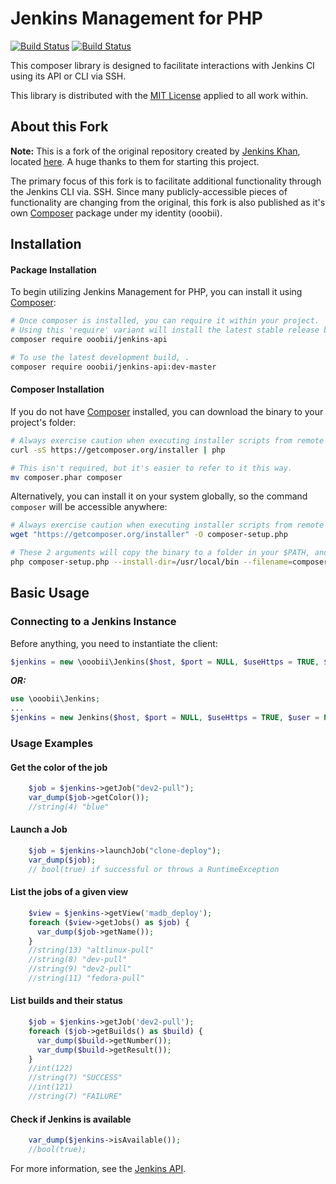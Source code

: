 # Jenkins Management for PHP
[![Build Status](https://img.shields.io/jenkins/build?jobUrl=https%3A%2F%2Fjenkins.matthewwendel.info%2Fjob%2Fjenkins-php-api%2Fjob%2Fmaster%2F&style=plastic)](https://jenkins.matthewwendel.info/job/jenkins-php-api/job/master/) [![Build Status](https://img.shields.io/jenkins/tests?compact_message&failed_label=failures&jobUrl=https%3A%2F%2Fjenkins.matthewwendel.info%2Fjob%2Fjenkins-php-api%2Fjob%2Fmaster%2F&label=phpunit&passed_label=successful&skipped_label=untested&style=plastic)](https://jenkins.matthewwendel.info/job/jenkins-php-api/job/master/)

This composer library is designed to facilitate interactions with Jenkins CI using its API or CLI via SSH.

This library is distributed with the [MIT License](https://tldrlegal.com/license/mit-license) applied to all work within.

## About this Fork
**Note:** This is a fork of the original repository created by [Jenkins Khan](https://github.com/jenkins-khan), located [here](https://github.com/jenkins-khan/jenkins-php-api). A huge thanks to them for starting this project. 

The primary focus of this fork is to facilitate additional functionality through the Jenkins CLI via. SSH. Since many publicly-accessible pieces of functionality are changing from the original, this fork is also published as it's own [Composer](http://getcomposer.org) package under my identity (ooobii).

## Installation

#### Package Installation

To begin utilizing Jenkins Management for PHP, you can install it using [Composer](http://getcomposer.org):

```bash
# Once composer is installed, you can require it within your project.
# Using this 'require' variant will install the latest stable release build.
composer require ooobii/jenkins-api

# To use the latest development build, .
composer require ooobii/jenkins-api:dev-master
```

#### Composer Installation

If you do not have [Composer](http://getcomposer.org) installed, you can download the binary to your project's folder:
```bash
# Always exercise caution when executing installer scripts from remote sources!
curl -sS https://getcomposer.org/installer | php

# This isn't required, but it's easier to refer to it this way.
mv composer.phar composer
```

Alternatively, you can install it on your system globally, so the command `composer` will be accessible anywhere:
``` bash
# Always exercise caution when executing installer scripts from remote sources!
wget "https://getcomposer.org/installer" -O composer-setup.php

# These 2 arguments will copy the binary to a folder in your $PATH, and remove the default extension.
php composer-setup.php --install-dir=/usr/local/bin --filename=composer
```


## Basic Usage

### Connecting to a Jenkins Instance
Before anything, you need to instantiate the client:

```php
$jenkins = new \ooobii\Jenkins($host, $port = NULL, $useHttps = TRUE, $user = NULL, $token = NULL);
```
**_OR:_**
```php
use \ooobii\Jenkins;
...
$jenkins = new Jenkins($host, $port = NULL, $useHttps = TRUE, $user = NULL, $token = NULL);
```

### Usage Examples

#### Get the color of the job

```php
    $job = $jenkins->getJob("dev2-pull");
    var_dump($job->getColor());
    //string(4) "blue"
```


#### Launch a Job

```php
    $job = $jenkins->launchJob("clone-deploy");
    var_dump($job);
    // bool(true) if successful or throws a RuntimeException
```


#### List the jobs of a given view

```php
    $view = $jenkins->getView('madb_deploy');
    foreach ($view->getJobs() as $job) {
      var_dump($job->getName());
    }
    //string(13) "altlinux-pull"
    //string(8) "dev-pull"
    //string(9) "dev2-pull"
    //string(11) "fedora-pull"
```

#### List builds and their status

```php
    $job = $jenkins->getJob('dev2-pull');
    foreach ($job->getBuilds() as $build) {
      var_dump($build->getNumber());
      var_dump($build->getResult());
    }
    //int(122)
    //string(7) "SUCCESS"
    //int(121)
    //string(7) "FAILURE"
```


#### Check if Jenkins is available

```php
    var_dump($jenkins->isAvailable());
    //bool(true);
```

For more information, see the [Jenkins API](https://wiki.jenkins-ci.org/display/JENKINS/Remote+access+API).
